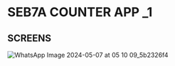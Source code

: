 # SEB7A COUNTER APP _1
## SCREENS
![WhatsApp Image 2024-05-07 at 05 10 09_5b2326f4](https://github.com/adhambambo/-Islamic-Tasbeeh-Counter/assets/116437727/46d20bd4-2038-47ec-a47c-5f54b3a3468c)



